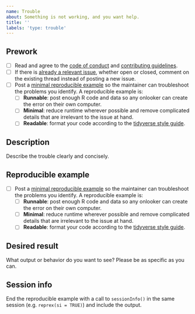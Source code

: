 ```yaml
---
name: Trouble
about: Something is not working, and you want help.
title: ''
labels: 'type: trouble'
---
```


## Prework

* [ ] Read and agree to the [code of conduct](https://github.com/ropensci/drake/blob/main/CODE_OF_CONDUCT.md) and [contributing guidelines](https://github.com/ropensci/drake/blob/main/CONTRIBUTING.md).
* [ ] If there is [already a relevant issue](https://github.com/ropensci/drake/issues), whether open or closed, comment on the existing thread instead of posting a new issue.
* [ ] Post a [minimal reproducible example](https://www.tidyverse.org/help/) so the maintainer can troubleshoot the problems you identify. A reproducible example is:
    * [ ] **Runnable**: post enough R code and data so any onlooker can create the error on their own computer.
    * [ ] **Minimal**: reduce runtime wherever possible and remove complicated details that are irrelevant to the issue at hand.
    * [ ] **Readable**: format your code according to the [tidyverse style guide](https://style.tidyverse.org/).

## Description

Describe the trouble clearly and concisely. 

## Reproducible example

* [ ] Post a [minimal reproducible example](https://www.tidyverse.org/help/) so the maintainer can troubleshoot the problems you identify. A reproducible example is:
    * [ ] **Runnable**: post enough R code and data so any onlooker can create the error on their own computer.
    * [ ] **Minimal**: reduce runtime wherever possible and remove complicated details that are irrelevant to the issue at hand.
    * [ ] **Readable**: format your code according to the [tidyverse style guide](https://style.tidyverse.org/).

## Desired result

What output or behavior do you want to see? Please be as specific as you can.

## Session info

End the reproducible example with a call to `sessionInfo()` in the same session (e.g. `reprex(si = TRUE)`) and include the output.
